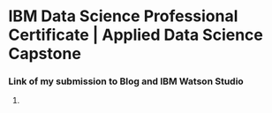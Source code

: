 # IBM Data Science Professional Certificate | Applied Data Science Capstone
### Link of my submission to Blog and IBM Watson Studio
1. 
